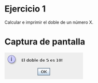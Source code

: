 # Ejercicio 1

Calcular e imprimir el doble de un número X.

# Captura de pantalla

![Screenshot](screenshot1.png)
